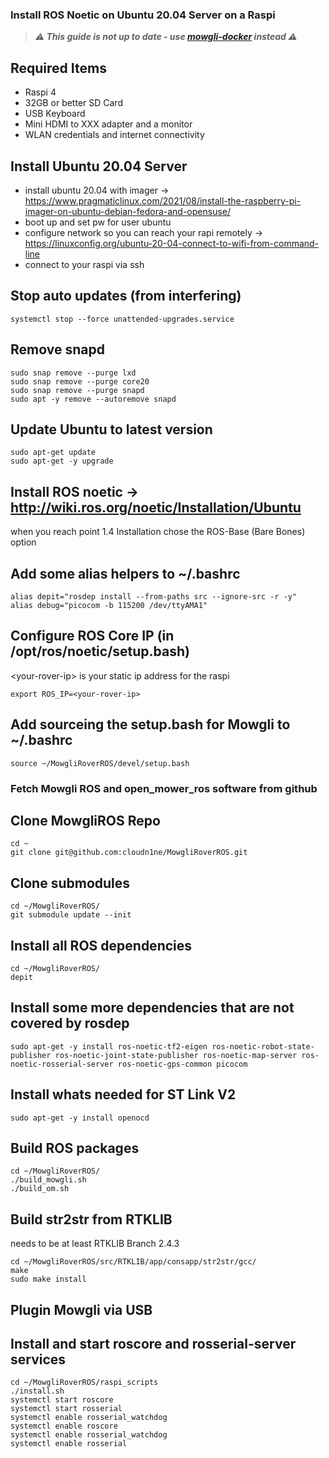 ### Install ROS Noetic on Ubuntu 20.04 Server on a Raspi

> ***⚠ This guide is not up to date - use [mowgli-docker](https://github.com/cedbossneo/mowgli-docker) instead ⚠***

## Required Items

* Raspi 4
* 32GB or better SD Card
* USB Keyboard
* Mini HDMI to XXX adapter and a monitor
* WLAN credentials and internet connectivity

## Install Ubuntu 20.04 Server

* install ubuntu 20.04 with imager -> https://www.pragmaticlinux.com/2021/08/install-the-raspberry-pi-imager-on-ubuntu-debian-fedora-and-opensuse/
* boot up and set pw for user ubuntu 
* configure network so you can reach your rapi remotely -> https://linuxconfig.org/ubuntu-20-04-connect-to-wifi-from-command-line
* connect to your raspi via ssh

## Stop auto updates (from interfering)

```
systemctl stop --force unattended-upgrades.service
```

## Remove snapd

```
sudo snap remove --purge lxd
sudo snap remove --purge core20
sudo snap remove --purge snapd
sudo apt -y remove --autoremove snapd
```

## Update Ubuntu to latest version

```
sudo apt-get update
sudo apt-get -y upgrade
```

## Install ROS noetic -> http://wiki.ros.org/noetic/Installation/Ubuntu

when you reach point 1.4 Installation chose the ROS-Base (Bare Bones) option


## Add some alias helpers to \~/.bashrc

```
alias depit="rosdep install --from-paths src --ignore-src -r -y"
alias debug="picocom -b 115200 /dev/ttyAMA1"
```

## Configure ROS Core IP (in /opt/ros/noetic/setup.bash)
\<your-rover-ip> is your static ip address for the raspi

```
export ROS_IP=<your-rover-ip>
```

## Add sourceing the setup.bash for Mowgli to \~/.bashrc

```
source ~/MowgliRoverROS/devel/setup.bash
```

### Fetch Mowgli ROS and open_mower_ros software from github

## Clone MowgliROS Repo

```
cd ~
git clone git@github.com:cloudn1ne/MowgliRoverROS.git
```

## Clone submodules

```
cd ~/MowgliRoverROS/
git submodule update --init
```

## Install all ROS dependencies

```
cd ~/MowgliRoverROS/
depit
```

## Install some more dependencies that are not covered by rosdep

```
sudo apt-get -y install ros-noetic-tf2-eigen ros-noetic-robot-state-publisher ros-noetic-joint-state-publisher ros-noetic-map-server ros-noetic-rosserial-server ros-noetic-gps-common picocom
```

## Install whats needed for ST Link V2

```
sudo apt-get -y install openocd
```

## Build ROS packages

```
cd ~/MowgliRoverROS/
./build_mowgli.sh
./build_om.sh
```

## Build str2str from RTKLIB
needs to be at least RTKLIB Branch 2.4.3

```
cd ~/MowgliRoverROS/src/RTKLIB/app/consapp/str2str/gcc/
make
sudo make install
```

## Plugin Mowgli via USB

## Install and start roscore and rosserial-server services

```
cd ~/MowgliRoverROS/raspi_scripts
./install.sh
systemctl start roscore
systemctl start rosserial
systemctl enable rosserial_watchdog
systemctl enable roscore
systemctl enable rosserial_watchdog
systemctl enable rosserial
```
